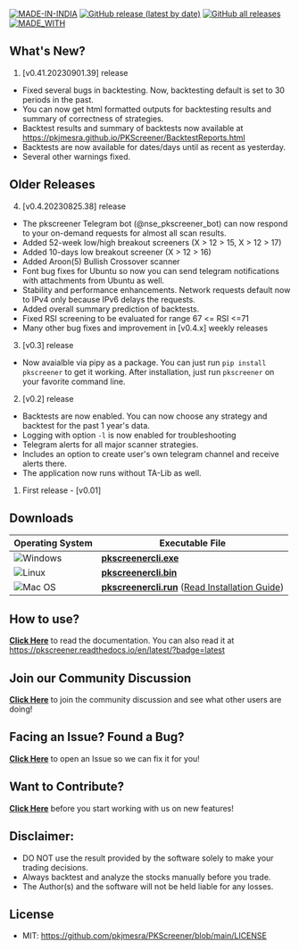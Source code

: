 [![MADE-IN-INDIA](https://img.shields.io/badge/MADE%20WITH%20%E2%9D%A4%20IN-INDIA-orange?style=for-the-badge)](https://en.wikipedia.org/wiki/India) [![GitHub release (latest by date)](https://img.shields.io/github/v/release/pkjmesra/PKScreener?style=for-the-badge)](#) [![GitHub all releases](https://img.shields.io/github/downloads/pkjmesra/PKScreener/total?color=Green&label=Downloads&style=for-the-badge)](#) [![MADE_WITH](https://img.shields.io/badge/BUILT%20USING-PYTHON-yellow?style=for-the-badge&logo=python&logoColor=yellow)](https://www.python.org/)

## What's New?
1. [v0.41.20230901.39] release

* Fixed several bugs in backtesting. Now, backtesting default is set to 30 periods in the past.
* You can now get html formatted outputs for backtesting results and summary of correctness of strategies.
* Backtest results and summary of backtests now available at https://pkjmesra.github.io/PKScreener/BacktestReports.html
* Backtests are now available for dates/days until as recent as yesterday.
* Several other warnings fixed.

## Older Releases
4. [v0.4.20230825.38] release

* The pkscreener Telegram bot (@nse_pkscreener_bot) can now respond to your on-demand requests for almost all scan results.
* Added 52-week low/high breakout screeners (X > 12 > 15, X > 12 > 17)
* Added 10-days low breakout screener (X > 12 > 16)
* Added Aroon(5) Bullish Crossover scanner
* Font bug fixes for Ubuntu so now you can send telegram notifications with attachments from Ubuntu as well.
* Stability and performance enhancements. Network requests default now to IPv4 only because IPv6 delays the requests.
* Added overall summary prediction of backtests.
* Fixed RSI screening to be evaluated for range 67 <= RSI <=71
* Many other bug fixes and improvement in [v0.4.x] weekly releases

3. [v0.3] release

* Now avaialble via pipy as a package. You can just run `pip install pkscreener` to get it working. After installation, just run `pkscreener` on your favorite command line.

2. [v0.2] release

* Backtests are now enabled. You can now choose any strategy and backtest for the past 1 year's data.
* Logging with option `-l` is now enabled for troubleshooting
* Telegram alerts for all major scanner strategies.
* Includes an option to create user's own telegram channel and receive alerts there.
* The application now runs without TA-Lib as well.

1. First release - [v0.01]

## Downloads
| Operating System                                                                                         | Executable File                                                                                                                                                                                                              |
| -------------------------------------------------------------------------------------------------------- | ---------------------------------------------------------------------------------------------------------------------------------------------------------------------------------------------------------------------------- |
| ![Windows](https://img.shields.io/badge/Windows-0078D6?style=for-the-badge&logo=windows&logoColor=white) | **[pkscreenercli.exe](https://github.com/pkjmesra/PKScreener/releases/download/0.41.20230901.39/pkscreenercli.exe)**                                                                                                         |
| ![Linux](https://img.shields.io/badge/Linux-FCC624?style=for-the-badge&logo=linux&logoColor=black)       | **[pkscreenercli.bin](https://github.com/pkjmesra/PKScreener/releases/download/0.41.20230901.39/pkscreenercli.bin)**                                                                                                         |
| ![Mac OS](https://img.shields.io/badge/mac%20os-D3D3D3?style=for-the-badge&logo=apple&logoColor=000000)  | **[pkscreenercli.run](https://github.com/pkjmesra/PKScreener/releases/download/0.41.20230901.39/pkscreenercli.run)** ([Read Installation Guide](https://github.com/pkjmesra/PKScreener/blob/main/INSTALLATION.md#for-macos)) |

## How to use?

[**Click Here**](https://github.com/pkjmesra/PKScreener) to read the documentation. You can also read it at https://pkscreener.readthedocs.io/en/latest/?badge=latest

## Join our Community Discussion

[**Click Here**](https://github.com/pkjmesra/PKScreener/discussions) to join the community discussion and see what other users are doing!

## Facing an Issue? Found a Bug?

[**Click Here**](https://github.com/pkjmesra/PKScreener/issues/new/choose) to open an Issue so we can fix it for you!

## Want to Contribute?

[**Click Here**](https://github.com/pkjmesra/PKScreener/blob/main/CONTRIBUTING.md) before you start working with us on new features!

## Disclaimer:
* DO NOT use the result provided by the software solely to make your trading decisions.
* Always backtest and analyze the stocks manually before you trade.
* The Author(s) and the software will not be held liable for any losses.

## License
* MIT: https://github.com/pkjmesra/PKScreener/blob/main/LICENSE
